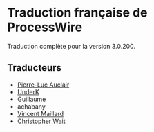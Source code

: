 # Traduction française de ProcessWire

Traduction complète pour la version 3.0.200.

## Traducteurs

- [Pierre-Luc Auclair](https://github.com/plauclair)
- [UnderK](https://github.com/underk)
- Guillaume
- achabany
- [Vincent Maillard](https://github.com/v-maillard/)
- [Christopher Wait](https://github.com/virtualgadjo)